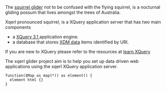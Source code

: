  <!--
 title: xqerl glider
 subtitle: tree to tree - data driven web applications
-->

The [squirrel glider](https://en.wikipedia.org/wiki/Squirrel_glider) not to be confused with the flying squirrel, is a nocturnal gliding possum that
lives amongst the trees of Australia.

Xqerl pronounced squirrel, is a XQuery application server that has two main components 
  - a [XQuery 3.1 ](https://www.w3.org/TR/xquery-31/) application engine.
  - a database that stores [XDM data](https://www.w3.org/TR/xpath-datamodel/) items identified by URI. 

If you are new to XQuery please refer to the resources at [learn XQuery ](https://github.com/joewiz/learn-xquery)

The xqerl glider project aim is to help you set up data driven web applications using the xqerl XQuery application server.

```xquery
function($Map as map(*)) as element() {
  element html {}
}
```

<div id="demo"/>
